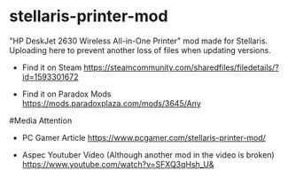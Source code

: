# stellaris-printer-mod
"HP DeskJet 2630 Wireless All-in-One Printer" mod made for Stellaris. Uploading here to prevent another loss of files when updating versions. 

* Find it on Steam
https://steamcommunity.com/sharedfiles/filedetails/?id=1593301672

* Find it on Paradox Mods
https://mods.paradoxplaza.com/mods/3645/Any


#Media Attention
* PC Gamer Article
https://www.pcgamer.com/stellaris-printer-mod/

* Aspec Youtuber Video (Although another mod in the video is broken) 
https://www.youtube.com/watch?v=SFXQ3qHsh_U&


